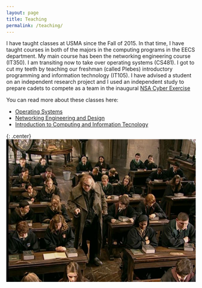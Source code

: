 ```yaml
---
layout: page
title: Teaching 
permalink: /teaching/
---
```


I have taught classes at USMA since the Fall of 2015. In that time, I have taught courses in both of the majors in the computing programs in the EECS department. My main course has been the networking engineering course (IT350). I am transiting now to take over operating systems (CS481). I got to cut my teeth by teaching our freshman (called Plebes) introductory programming and information technology (IT105). I have advised a student on an independent research project and I used an independent study to prepare cadets to compete as a team in the inaugural [NSA Cyber Exercise](https://www.nsa.gov/What-We-Do/Cybersecurity/NCX/)

You can read more about these classes here:

* [Operating Systems](/teaching/cs-481-operating-systems)
* [Networking Engineering and Design](/teaching/cy-350-networking-engineering-and-design)
* [Introduction to Computing and Information Tecnology](/teaching/it-105-introduction-to-computing-and-information-technology)

{: .center}
![](/assets/pics/classroom.png)
